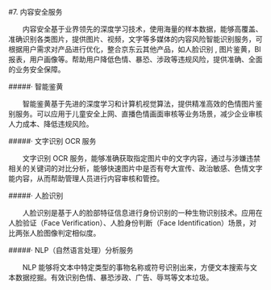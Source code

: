 #7. 内容安全服务

&emsp;&emsp;内容安全基于业界领先的深度学习技术，使用海量的样本数据，能够高覆盖、准确识别各类图片，提供图片、视频，文字等多媒体的内容风险智能识别服务，可根据用户需求对产品进行优化，整合京东云其他产品，如人脸识别
, 图片鉴黄，BI 报表，用户画像等。帮助用户降低色情、暴恐、涉政等违规风险，提供准确、全面的业务安全保障。

#####· 智能鉴黄

&emsp;&emsp;智能鉴黄基于先进的深度学习和计算机视觉算法，提供精准高效的色情图片鉴别服务。可以应用于儿童安全上网、直播色情画面审核等业务场景，减少企业审核人力成本、降低违规风险。

#####· 文字识别 OCR 服务

&emsp;&emsp;文字识别 OCR 服务，能够准确获取指定图片中的文字内容，通过与涉嫌违禁相关的关键词的对比分析，能够快速图片中是否有夸大宣传、政治敏感、色情文字能内容，从而帮助管理人员进行内容审核和管控。

#####· 人脸识别

&emsp;&emsp;人脸识别是基于人的脸部特征信息进行身份识别的一种生物识别技术。应用在人脸验证（Face Verification）、人脸身份判断（Face Identification）场景，对比两张人脸图像判定相似度。

#####· NLP（自然语言处理）分析服务

&emsp;&emsp;NLP 能够将文本中特定类型的事物名称或符号识别出来，方便文本搜索与文本数据挖掘。有效识别色情、暴恐涉政、广告、辱骂等文本垃圾。
